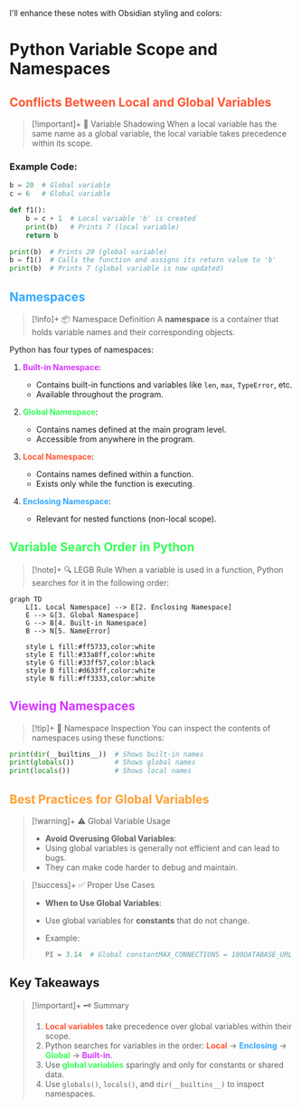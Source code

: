 I'll enhance these notes with Obsidian styling and colors:

# Python Variable Scope and Namespaces

## <span style="color: #ff5733;">Conflicts Between Local and Global Variables</span>

> [!important]+ 🔄 Variable Shadowing When a local variable has the same name as a global variable, the local variable takes precedence within its scope.

### **Example Code**:

```python
b = 20  # Global variable
c = 6   # Global variable

def f1():
    b = c + 1  # Local variable 'b' is created
    print(b)   # Prints 7 (local variable)
    return b

print(b)  # Prints 20 (global variable)
b = f1()  # Calls the function and assigns its return value to 'b'
print(b)  # Prints 7 (global variable is now updated)
```

## <span style="color: #33a8ff;">Namespaces</span>

> [!info]+ 📦 Namespace Definition A **namespace** is a container that holds variable names and their corresponding objects.

Python has four types of namespaces:

1. <span style="color: #d633ff;">**Built-in Namespace**</span>:
    
    - Contains built-in functions and variables like `len`, `max`, `TypeError`, etc.
    - Available throughout the program.
2. <span style="color: #33ff57;">**Global Namespace**</span>:
    
    - Contains names defined at the main program level.
    - Accessible from anywhere in the program.
3. <span style="color: #ff5733;">**Local Namespace**</span>:
    
    - Contains names defined within a function.
    - Exists only while the function is executing.
4. <span style="color: #33a8ff;">**Enclosing Namespace**</span>:
    
    - Relevant for nested functions (non-local scope).

## <span style="color: #33ff57;">Variable Search Order in Python</span>

> [!note]+ 🔍 LEGB Rule When a variable is used in a function, Python searches for it in the following order:

```mermaid
graph TD
    L[1. Local Namespace] --> E[2. Enclosing Namespace]
    E --> G[3. Global Namespace]
    G --> B[4. Built-in Namespace]
    B --> N[5. NameError]
    
    style L fill:#ff5733,color:white
    style E fill:#33a8ff,color:white
    style G fill:#33ff57,color:black
    style B fill:#d633ff,color:white
    style N fill:#ff3333,color:white
```

## <span style="color: #d633ff;">Viewing Namespaces</span>

> [!tip]+ 🔎 Namespace Inspection You can inspect the contents of namespaces using these functions:

```python
print(dir(__builtins__))  # Shows built-in names
print(globals())          # Shows global names
print(locals())           # Shows local names
```

## <span style="color: #ff9f33;">Best Practices for Global Variables</span>

> [!warning]+ ⚠️ Global Variable Usage
> 
> - **Avoid Overusing Global Variables**:
> - Using global variables is generally not efficient and can lead to bugs.
> - They can make code harder to debug and maintain.

> [!success]+ ✅ Proper Use Cases
> 
> - **When to Use Global Variables**:
> - Use global variables for **constants** that do not change.
> - Example:
>     
>     ```python
>     PI = 3.14  # Global constantMAX_CONNECTIONS = 100DATABASE_URL = "postgresql://user:pass@localhost/db"
>     ```
>     

## Key Takeaways

> [!important]+ 🗝️ Summary
> 
> 1. <span style="color: #ff5733;">**Local variables**</span> take precedence over global variables within their scope.
> 2. Python searches for variables in the order: <span style="color: #ff5733;">**Local**</span> → <span style="color: #33a8ff;">**Enclosing**</span> → <span style="color: #33ff57;">**Global**</span> → <span style="color: #d633ff;">**Built-in**</span>.
> 3. Use <span style="color: #33ff57;">**global variables**</span> sparingly and only for constants or shared data.
> 4. Use `globals()`, `locals()`, and `dir(__builtins__)` to inspect namespaces.

